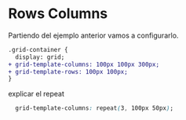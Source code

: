 # Rows Columns

Partiendo del ejemplo anterior vamos a configurarlo.

```diff
.grid-container {
  display: grid;
+ grid-template-columns: 100px 100px 300px;
+ grid-template-rows: 100px 100px;
}
```

explicar el repeat

```css
  grid-template-columns: repeat(3, 100px 50px);
```
